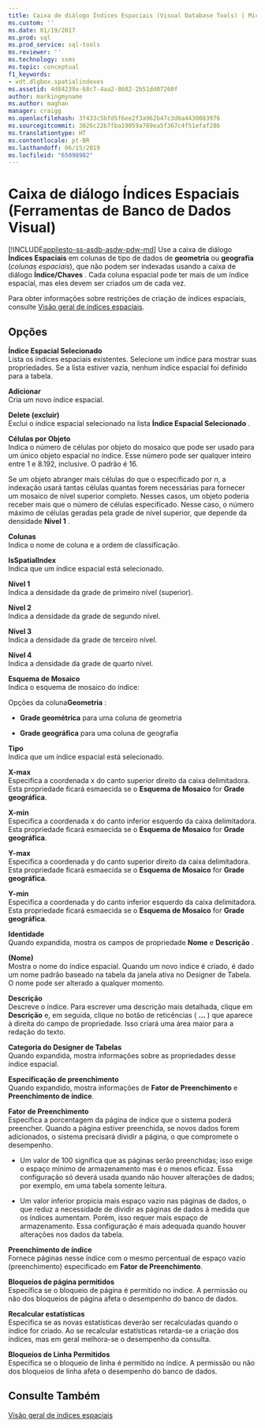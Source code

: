 ```yaml
---
title: Caixa de diálogo Índices Espaciais (Visual Database Tools) | Microsoft Docs
ms.custom: ''
ms.date: 01/19/2017
ms.prod: sql
ms.prod_service: sql-tools
ms.reviewer: ''
ms.technology: ssms
ms.topic: conceptual
f1_keywords:
- vdt.dlgbox.spatialindexes
ms.assetid: 4d84239a-68c7-4aa2-8602-2b51dd07260f
author: markingmyname
ms.author: maghan
manager: craigg
ms.openlocfilehash: 3f433c5bfd5f6ee2f3a962b47c3d6a4430083976
ms.sourcegitcommit: 3026c22b7fba19059a769ea5f367c4f51efaf286
ms.translationtype: HT
ms.contentlocale: pt-BR
ms.lasthandoff: 06/15/2019
ms.locfileid: "65098982"
---
```

# <a name="spatial-indexes-dialog-box-visual-database-tools"></a>Caixa de diálogo Índices Espaciais (Ferramentas de Banco de Dados Visual)
[!INCLUDE[appliesto-ss-asdb-asdw-pdw-md](../../includes/appliesto-ss-asdb-asdw-pdw-md.md)]
Use a caixa de diálogo **Índices Espaciais** em colunas de tipo de dados de **geometria** ou **geografia** (*colunas espaciais*), que não podem ser indexadas usando a caixa de diálogo **Índice/Chaves** . Cada coluna espacial pode ter mais de um índice espacial, mas eles devem ser criados um de cada vez.  
  
Para obter informações sobre restrições de criação de índices espaciais, consulte [Visão geral de índices espaciais](../../relational-databases/spatial/spatial-indexes-overview.md).  
  
## <a name="options"></a>Opções  
**Índice Espacial Selecionado**  
Lista os índices espaciais existentes. Selecione um índice para mostrar suas propriedades. Se a lista estiver vazia, nenhum índice espacial foi definido para a tabela.  
  
**Adicionar**  
Cria um novo índice espacial.  
  
**Delete (excluir)**  
Exclui o índice espacial selecionado na lista **Índice Espacial Selecionado** .  
  
**Células por Objeto**  
Indica o número de células por objeto do mosaico que pode ser usado para um único objeto espacial no índice. Esse número pode ser qualquer inteiro entre 1 e 8.192, inclusive. O padrão é 16.  
  
Se um objeto abranger mais células do que o especificado por *n*, a indexação usará tantas células quantas forem necessárias para fornecer um mosaico de nível superior completo. Nesses casos, um objeto poderia receber mais que o número de células especificado. Nesse caso, o número máximo de células geradas pela grade de nível superior, que depende da densidade **Nível 1** .  
  
**Colunas**  
Indica o nome de coluna e a ordem de classificação.  
  
**IsSpatialIndex**  
Indica que um índice espacial está selecionado.  
  
**Nível 1**  
Indica a densidade da grade de primeiro nível (superior).  
  
**Nível 2**  
Indica a densidade da grade de segundo nível.  
  
**Nível 3**  
Indica a densidade da grade de terceiro nível.  
  
**Nível 4**  
Indica a densidade da grade de quarto nível.  
  
**Esquema de Mosaico**  
Indica o esquema de mosaico do índice:  
  
Opções da coluna**Geometria** :  
  
-   **Grade geométrica** para uma coluna de geometria  
  
-   **Grade geográfica** para uma coluna de geografia  
  
**Tipo**  
Indica que um índice espacial está selecionado.  
  
**X-max**  
Especifica a coordenada x do canto superior direito da caixa delimitadora. Esta propriedade ficará esmaecida se o **Esquema de Mosaico** for **Grade geográfica**.  
  
**X-min**  
Especifica a coordenada x do canto inferior esquerdo da caixa delimitadora. Esta propriedade ficará esmaecida se o **Esquema de Mosaico** for **Grade geográfica**.  
  
**Y-max**  
Especifica a coordenada y do canto superior direito da caixa delimitadora. Esta propriedade ficará esmaecida se o **Esquema de Mosaico** for **Grade geográfica**.  
  
**Y-min**  
Especifica a coordenada y do canto inferior esquerdo da caixa delimitadora. Esta propriedade ficará esmaecida se o **Esquema de Mosaico** for **Grade geográfica**.  
  
**Identidade**  
Quando expandida, mostra os campos de propriedade **Nome** e **Descrição** .  
  
**(Nome)**  
Mostra o nome do índice espacial. Quando um novo índice é criado, é dado um nome padrão baseado na tabela da janela ativa no Designer de Tabela. O nome pode ser alterado a qualquer momento.  
  
**Descrição**  
Descreve o índice. Para escrever uma descrição mais detalhada, clique em **Descrição** e, em seguida, clique no botão de reticências ( **…** ) que aparece à direita do campo de propriedade. Isso criará uma área maior para a redação do texto.  
  
**Categoria do Designer de Tabelas**  
Quando expandida, mostra informações sobre as propriedades desse índice espacial.  
  
**Especificação de preenchimento**  
Quando expandido, mostra informações de **Fator de Preenchimento** e **Preenchimento de índice**.  
  
**Fator de Preenchimento**  
Especifica a porcentagem da página de índice que o sistema poderá preencher. Quando a página estiver preenchida, se novos dados forem adicionados, o sistema precisará dividir a página, o que compromete o desempenho.  
  
-   Um valor de 100 significa que as páginas serão preenchidas; isso exige o espaço mínimo de armazenamento mas é o menos eficaz. Essa configuração só deverá usada quando não houver alterações de dados; por exemplo, em uma tabela somente leitura.  
  
-   Um valor inferior propicia mais espaço vazio nas páginas de dados, o que reduz a necessidade de dividir as páginas de dados à medida que os índices aumentam. Porém, isso requer mais espaço de armazenamento. Essa configuração é mais adequada quando houver alterações nos dados da tabela.  
  
**Preenchimento de índice**  
Fornece páginas nesse índice com o mesmo percentual de espaço vazio (preenchimento) especificado em **Fator de Preenchimento**.  
  
**Bloqueios de página permitidos**  
Especifica se o bloqueio de página é permitido no índice. A permissão ou não dos bloqueios de página afeta o desempenho do banco de dados.  
  
**Recalcular estatísticas**  
Especifica se as novas estatísticas deverão ser recalculadas quando o índice for criado. Ao se recalcular estatísticas retarda-se a criação dos índices, mas em geral melhora-se o desempenho da consulta.  
  
**Bloqueios de Linha Permitidos**  
Especifica se o bloqueio de linha é permitido no índice. A permissão ou não dos bloqueios de linha afeta o desempenho do banco de dados.  
  
## <a name="see-also"></a>Consulte Também  
[Visão geral de índices espaciais](../../relational-databases/spatial/spatial-indexes-overview.md)  
  
